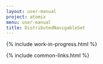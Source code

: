 ```yaml
---
layout: user-manual
project: atomix
menu: user-manual
title: DistributedNavigableSet
---
```


{% include work-in-progress.html %}

{% include common-links.html %}
